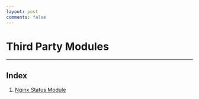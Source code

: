 ```yaml
---
layout: post
comments: false
---
```


# Third Party Modules

---

## Index

1. [Nginx Status Module](./ngx_status_module.md)
